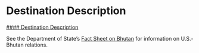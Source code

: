 # Destination Description

[#### Destination Description](javascript:void(0); "Destination Description")

See the Department of State’s [Fact Sheet on Bhutan](https://www.state.gov/countries-areas/bhutan/) for information on U.S.- Bhutan relations.